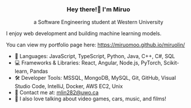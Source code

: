 <h3 align="center">Hey there!👋 I'm Miruo</h3>
<p align="center">a Software Engineering student at Western University</p>

I enjoy web development and building machine learning models.

You can view my portfolio page here: https://miruomoo.github.io/miruolin/


- 💬 Languages: JavaScript, TypeScript, Python, Java, C++, C#, SQL
- 💻 Frameworks & Libraries: React, Angular, Node.js, PyTorch, Scikit-learn, Pandas
- 🛠️ Developer Tools: MSSQL, MongoDB, MySQL, Git, GitHub, Visual Studio Code, IntelliJ, Docker, AWS EC2, Unix
- 📧 Contact me at: mlin282@uwo.ca
- 👾 I also love talking about video games, cars, music, and films!


